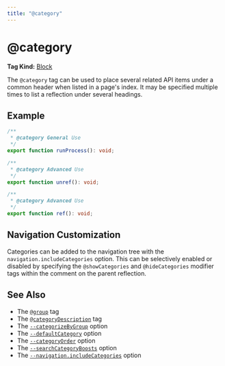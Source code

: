 ```yaml
---
title: "@category"
---
```


# @category

**Tag Kind:** [Block](../tags.md#block-tags)

The `@category` tag can be used to place several related API items under a common header when
listed in a page's index. It may be specified multiple times to list a reflection under several
headings.

## Example

```ts
/**
 * @category General Use
 */
export function runProcess(): void;

/**
 * @category Advanced Use
 */
export function unref(): void;

/**
 * @category Advanced Use
 */
export function ref(): void;
```

## Navigation Customization

Categories can be added to the navigation tree with the `navigation.includeCategories`
option. This can be selectively enabled or disabled by specifying
the `@showCategories` and `@hideCategories` modifier tags within
the comment on the parent reflection.

## See Also

-   The [`@group`](group.md) tag
-   The [`@categoryDescription`](categoryDescription.md) tag
-   The [`--categorizeByGroup`](../options/organization.md#categorizebygroup) option
-   The [`--defaultCategory`](../options/organization.md#defaultcategory) option
-   The [`--categoryOrder`](../options/organization.md#categoryorder) option
-   The [`--searchCategoryBoosts`](../options/output.md#searchcategoryboosts) option
-   The [`--navigation.includeCategories`](../options/output.md#navigation) option
